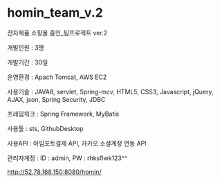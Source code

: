 # homin_team_v.2
전자제품 쇼핑몰 홈인_팀프로젝트 ver.2

  개발인원 : 3명
  
  개발기간 : 30일
  
  운영환경 : Apach Tomcat, AWS EC2
  
  사용기술 : JAVA8, servlet, Spring-mcv, HTML5, CSS3, Javascript, jQuery, AJAX, json, Spring Security, JDBC
  
  프레임워크 : Spring Framework, MyBatis
  
  사용툴 : sts, GithubDesktop
  
  사용API : 아임포트결제 API, 카카오 소셜계정 연동 API
  
  관리자계정 : ID : admin, PW : rhksflwk123^^
  
  http://52.78.168.150:8080/homin/
